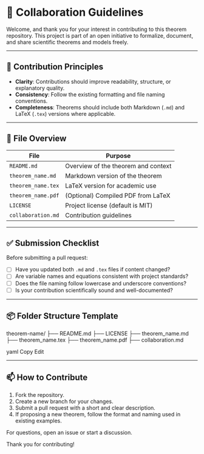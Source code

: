 # 🤝 Collaboration Guidelines

Welcome, and thank you for your interest in contributing to this theorem repository. This project is part of an open initiative to formalize, document, and share scientific theorems and models freely.

---

## 🔧 Contribution Principles

- **Clarity**: Contributions should improve readability, structure, or explanatory quality.
- **Consistency**: Follow the existing formatting and file naming conventions.
- **Completeness**: Theorems should include both Markdown (`.md`) and LaTeX (`.tex`) versions where applicable.

---

## 📁 File Overview

| File                      | Purpose                                      |
|---------------------------|----------------------------------------------|
| `README.md`               | Overview of the theorem and context          |
| `theorem_name.md`         | Markdown version of the theorem              |
| `theorem_name.tex`        | LaTeX version for academic use               |
| `theorem_name.pdf`        | (Optional) Compiled PDF from LaTeX           |
| `LICENSE`                 | Project license (default is MIT)             |
| `collaboration.md`        | Contribution guidelines                      |

---

## ✅ Submission Checklist

Before submitting a pull request:

- [ ] Have you updated both `.md` and `.tex` files if content changed?
- [ ] Are variable names and equations consistent with project standards?
- [ ] Does the file naming follow lowercase and underscore conventions?
- [ ] Is your contribution scientifically sound and well-documented?

---

## 📦 Folder Structure Template

theorem-name/
├── README.md
├── LICENSE
├── theorem_name.md
├── theorem_name.tex
├── theorem_name.pdf
├── collaboration.md

yaml
Copy
Edit

---

## 📫 How to Contribute

1. Fork the repository.
2. Create a new branch for your changes.
3. Submit a pull request with a short and clear description.
4. If proposing a new theorem, follow the format and naming used in existing examples.

For questions, open an issue or start a discussion.

Thank you for contributing!